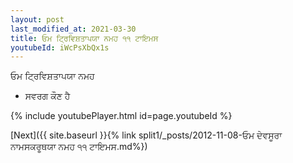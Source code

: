 ```yaml
---
layout: post
last_modified_at: 2021-03-30
title: ਓਮ ਟ੍ਰਿਵਿਸ਼ਤਾਪਯਾ ਨਮਹ ੧੧ ਟਾਇਮਸ
youtubeId: iWcPsXbQx1s
---
```

 
 
 ਓਮ ਟ੍ਰਿਵਿਸ਼ਤਾਪਯਾ ਨਮਹ  
 
 -  ਸਵਰਗ ਕੌਣ ਹੈ 
 
  
 
  
 
 
 
 
 
 


{% include youtubePlayer.html id=page.youtubeId %}
 
[Next]({{ site.baseurl }}{% link  split1/_posts/2012-11-08-ਓਮ ਦੇਵਸੂਰਾ ਨਾਮਸਕਰੂਥਯਾ ਨਮਹ ੧੧ ਟਾਇਮਸ.md%})
 
